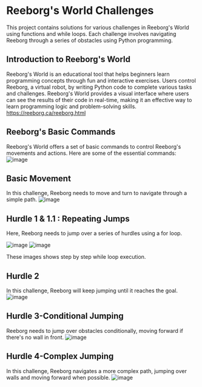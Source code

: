 # Reeborg's World Challenges
This project contains solutions for various challenges in Reeborg's World using functions and while loops. Each challenge involves navigating Reeborg through a series of obstacles using Python programming.

## Introduction to Reeborg's World
Reeborg's World is an educational tool that helps beginners learn programming concepts through fun and interactive exercises. Users control Reeborg, a virtual robot, by writing Python code to complete various tasks and challenges. Reeborg's World provides a visual interface where users can see the results of their code in real-time, making it an effective way to learn programming logic and problem-solving skills.
https://reeborg.ca/reeborg.html

## Reeborg's Basic Commands
Reeborg's World offers a set of basic commands to control Reeborg's movements and actions. Here are some of the essential commands:
![image](https://github.com/SREELAKSHMISUD/Reeborg-World-challenges/assets/121602892/c0975f8a-33e2-4b8f-81e6-fef2f5534bfc)


## Basic Movement
In this challenge, Reeborg needs to move and turn to navigate through a simple path.
![image](https://github.com/SREELAKSHMISUD/Reeborg-World-challenges/assets/121602892/3ab45b39-b056-4449-bb54-b0abfe2ef5ef)
## Hurdle 1 & 1.1 : Repeating Jumps
Here, Reeborg needs to jump over a series of hurdles using a for loop.

![image](https://github.com/SREELAKSHMISUD/Reeborg-World-challenges/assets/121602892/3f01aa92-3d22-4b12-9e07-399f236e190d)
![image](https://github.com/SREELAKSHMISUD/Reeborg-World-challenges/assets/121602892/7ec39bcd-982d-4a91-bdee-967e00c088af)

These images shows step by step  while loop execution.
## Hurdle 2
In this challenge, Reeborg will keep jumping until it reaches the goal.
![image](https://github.com/SREELAKSHMISUD/Reeborg-World-challenges/assets/121602892/d6e3a620-e8b9-425f-bbe5-b3da8e0405a9)

## Hurdle 3-Conditional Jumping
Reeborg needs to jump over obstacles conditionally, moving forward if there's no wall in front.
![image](https://github.com/SREELAKSHMISUD/Reeborg-World-challenges/assets/121602892/cc4eaa85-dc5e-4c34-bfa5-46999661eae4)
## Hurdle 4-Complex Jumping
In this challenge, Reeborg navigates a more complex path, jumping over walls and moving forward when possible.
![image](https://github.com/SREELAKSHMISUD/Reeborg-World-challenges/assets/121602892/8e6961f1-f007-4579-862b-1e3d038eae0e)





